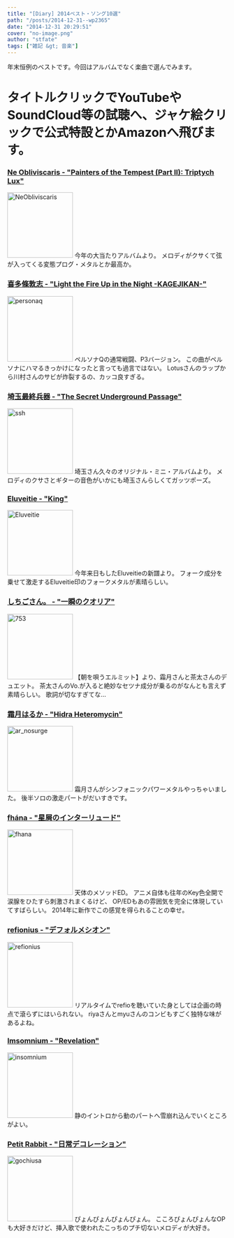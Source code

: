 ```yaml
---
title: "[Diary] 2014ベスト・ソング10選"
path: "/posts/2014-12-31--wp2365"
date: "2014-12-31 20:29:51"
cover: "no-image.png"
author: "stfate"
tags: ["雑記 &gt; 音楽"]
---
```



年末恒例のベストです。今回はアルバムでなく楽曲で選んでみます。
# タイトルクリックでYouTubeやSoundCloud等の試聴へ、ジャケ絵クリックで公式特設とかAmazonへ飛びます。

<h3><a href="https://www.youtube.com/watch?v=UTYbdaKMQc8" target="_blank">Ne Obliviscaris - "Painters of the Tempest (Part II): Triptych Lux"</a></h3>
<a href="http://www.amazon.co.jp/Citadel--Digi--Ne-Obliviscaris/dp/B00NB2BY86/ref=sr_1_1?ie=UTF8&qid=1420022738&sr=8-1" target="_blank"><img src="http://stfate.net/wp-content/uploads/2014/12/NeObliviscaris-150x150.jpg" alt="NeObliviscaris" width="150" height="150" /></a>
今年の大当たりアルバムより。
メロディがクサくて弦が入ってくる変態プログ・メタルとか最高か。

<h3><a href="https://www.youtube.com/watch?v=454IG6mfiK8" target="_blank">喜多條敦志 - "Light the Fire Up in the Night -KAGEJIKAN-"</a></h3>
<a href="http://www.amazon.co.jp/%E3%83%9A%E3%83%AB%E3%82%BD%E3%83%8AQ-%E3%82%B7%E3%83%A3%E3%83%89%E3%82%A6-%E3%82%AA%E3%83%96-%E3%83%A9%E3%83%93%E3%83%AA%E3%83%B3%E3%82%B9-%E3%82%AA%E3%83%AA%E3%82%B8%E3%83%8A%E3%83%AB%E3%83%BB%E3%82%B5%E3%82%A6%E3%83%B3%E3%83%89%E3%83%88%E3%83%A9%E3%83%83%E3%82%AF/dp/B00K80N4SW/ref=sr_1_7?ie=UTF8&qid=1420021640&sr=8-7" target="_blank"><img src="http://stfate.net/wp-content/uploads/2014/12/personaq-150x150.jpg" alt="personaq" width="150" height="150" /></a>
ペルソナQの通常戦闘、P3バージョン。
この曲がペルソナにハマるきっかけになったと言っても過言ではない。
Lotusさんのラップから川村さんのサビが炸裂するの、カッコ良すぎる。

<h3><a href="https://soundcloud.com/ssh_saitama/02-the-secret-underground-passage-demo" target="_blank">埼玉最終兵器 - "The Secret Underground Passage"</a></h3>
<a href="http://www.ssh.ne.jp/index.php/archives/629" target="_blank"><img src="http://stfate.net/wp-content/uploads/2014/12/ssh-150x150.jpg" alt="ssh" width="150" height="150" /></a>
埼玉さん久々のオリジナル・ミニ・アルバムより。
メロディのクサさとギターの音色がいかにも埼玉さんらしくてガッツポーズ。

<h3><a href="https://www.youtube.com/watch?v=-AawUSC6hGY" target="_blank">Eluveitie - "King"</a></h3>
<a href="http://www.amazon.co.jp/Origins-Deluxe-Eluveitie/dp/B00KRYKJEG/ref=sr_1_1?ie=UTF8&qid=1420023155&sr=8-1" target="_blank"><img src="http://stfate.net/wp-content/uploads/2014/12/Eluveitie-150x150.jpg" alt="Eluveitie" width="150" height="150" /></a>
今年来日もしたEluveitieの新譜より。
フォーク成分を乗せて激走するEluveitie印のフォークメタルが素晴らしい。

<h3><a href="https://soundcloud.com/hiyatsukin/za4fwfh6kiol" target="_blank">しちごさん。 - "一瞬のクオリア"</a></h3>
<a href="http://www.amazon.co.jp/%E6%9C%9D%E3%82%92%E5%94%84%E3%81%86%E3%82%A8%E3%83%AB%E3%83%9F%E3%83%83%E3%83%88-%E9%9C%9C%E6%9C%88%E3%81%AF%E3%82%8B%E3%81%8B/dp/B00OS7H87O/ref=sr_1_1?ie=UTF8&qid=1420023205&sr=8-1" target="_blank"><img src="http://stfate.net/wp-content/uploads/2014/12/753-150x150.jpg" alt="753" width="150" height="150" /></a>
【朝を唄うエルミット】より、霜月さんと茶太さんのデュエット。
茶太さんのVo.が入ると絶妙なセツナ成分が乗るのがなんとも言えず素晴らしい。
歌詞が切なすぎてな…

<h3><a href="https://soundcloud.com/gust-sound-social/ar-nosurge-genometric-concert" target="_blank">霜月はるか - "Hidra Heteromycin"</a></h3>
<a href="http://www.amazon.co.jp/nosurge-Genometric-Concert-side-%E7%B4%85-~%E5%A4%A9%E7%B5%B1%E5%A7%AB~/dp/B00I0JB2G4/ref=sr_1_10?ie=UTF8&qid=1420023257&sr=8-10" target="_blank"><img src="http://stfate.net/wp-content/uploads/2014/12/ar_nosurge-150x150.jpg" alt="ar_nosurge" width="150" height="150" /></a>
霜月さんがシンフォニックパワーメタルやっちゃいました。
後半ソロの激走パートがだいすきです。

<h3><a href="https://www.youtube.com/watch?v=S_ucMS7sxx8" target="_blank">fhána - "星屑のインターリュード"</a></h3>
<a href="http://www.amazon.co.jp/%E6%98%9F%E5%B1%91%E3%81%AE%E3%82%A4%E3%83%B3%E3%82%BF%E3%83%BC%E3%83%AA%E3%83%A5%E3%83%BC%E3%83%89-fhana/dp/B00MMHFPWC/ref=sr_1_5?ie=UTF8&qid=1420023495&sr=8-5" target="_blank"><img src="http://stfate.net/wp-content/uploads/2014/12/fhana-150x150.jpg" alt="fhana" width="150" height="150"/></a>
天体のメソッドED。
アニメ自体も往年のKey色全開で涙腺をひたすら刺激されまくるけど、
OP/EDもあの雰囲気を完全に体現していてすばらしい。
2014年に新作でこの感覚を得られることの幸せ。

<h3><a href="https://www.youtube.com/watch?v=UCb_qu8iEuM" target="_blank">refionius - "デフォルメシオン"</a></h3>
<a href="http://www.amazon.co.jp/refionius-eufonius/dp/B00JTT1EXU/ref=sr_1_1?ie=UTF8&qid=1420023579&sr=8-1" target="_blank"><img src="http://stfate.net/wp-content/uploads/2014/12/refionius-150x150.jpg" alt="refionius" width="150" height="150" /></a>
リアルタイムでrefioを聴いていた身としては企画の時点で滾らずにはいられない。
riyaさんとmyuさんのコンビもすごく独特な味があるよね。

<h3><a href="https://www.youtube.com/watch?v=bdB-8JlMgN8" target="_blank">Imsomnium - "Revelation"</a></h3>
<a href="http://www.amazon.co.jp/Shadows-Dying-Sun-Insomnium/dp/B00IQFBZU0/ref=sr_1_1?ie=UTF8&qid=1420023413&sr=8-1" target="_blank"><img src="http://stfate.net/wp-content/uploads/2014/12/insomnium-150x150.jpg" alt="insomnium" width="150" height="150" /></a>
静のイントロから動のパートへ雪崩れ込んでいくところがよい。

<h3><a href="https://www.youtube.com/watch?v=Y7juZ4PqRXQ" target="_blank">Petit Rabbit - "日常デコレーション"</a></h3>
<a href="http://www.amazon.co.jp/Daydream-%E5%88%9D%E5%9B%9E%E9%99%90%E5%AE%9A%E7%9B%A4-TV%E3%82%A2%E3%83%8B%E3%83%A1-%E3%81%94%E6%B3%A8%E6%96%87%E3%81%AF%E3%81%86%E3%81%95%E3%81%8E%E3%81%A7%E3%81%99%E3%81%8B-%E3%82%AA%E3%83%BC%E3%83%97%E3%83%8B%E3%83%B3%E3%82%B0%E3%83%86%E3%83%BC%E3%83%9E/dp/B00IZTGM14/ref=sr_1_1?ie=UTF8&qid=1420023649&sr=8-1" target="_blank"><img src="http://stfate.net/wp-content/uploads/2014/12/gochiusa-150x150.jpg" alt="gochiusa" width="150" height="150" /></a>
ぴょんぴょんぴょんぴょん。
こころぴょんぴょんなOPも大好きだけど、挿入歌で使われたこっちのプチ切ないメロディが大好き。